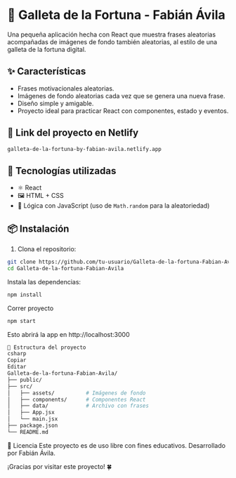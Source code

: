 # 🥠 Galleta de la Fortuna - Fabián Ávila

Una pequeña aplicación hecha con React que muestra frases aleatorias acompañadas de imágenes de fondo también aleatorias, al estilo de una galleta de la fortuna digital.

## ✨ Características

- Frases motivacionales aleatorias.
- Imágenes de fondo aleatorias cada vez que se genera una nueva frase.
- Diseño simple y amigable.
- Proyecto ideal para practicar React con componentes, estado y eventos.
## 🔗 Link del proyecto en Netlify
```bash
galleta-de-la-fortuna-by-fabian-avila.netlify.app
```
## 🧰 Tecnologías utilizadas

- ⚛️ React
- 🖼️ HTML + CSS
- 🎲 Lógica con JavaScript (uso de `Math.random` para la aleatoriedad)

## 📦 Instalación

1. Clona el repositorio:

```bash
git clone https://github.com/tu-usuario/Galleta-de-la-fortuna-Fabian-Avila.git
cd Galleta-de-la-fortuna-Fabian-Avila
```
Instala las dependencias:

```bash
npm install
```
Correr proyecto
```bash
npm start
```
Esto abrirá la app en http://localhost:3000
```bash
📁 Estructura del proyecto
csharp
Copiar
Editar
Galleta-de-la-fortuna-Fabian-Avila/
├── public/
├── src/
│   ├── assets/          # Imágenes de fondo
│   ├── components/      # Componentes React
│   ├── data/            # Archivo con frases
│   ├── App.jsx
│   └── main.jsx
├── package.json
└── README.md
```


📜 Licencia
Este proyecto es de uso libre con fines educativos.
Desarrollado por Fabián Ávila.

¡Gracias por visitar este proyecto! 🍀
